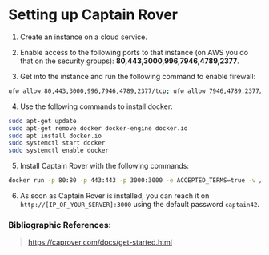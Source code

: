 # Setting up Captain Rover

1. Create an instance on a cloud service.

2. Enable access to the following ports to that instance (on AWS you do that on the security groups): **80,443,3000,996,7946,4789,2377**.

3. Get into the instance and run the following command to enable firewall:

```sh
ufw allow 80,443,3000,996,7946,4789,2377/tcp; ufw allow 7946,4789,2377/udp;
```

4. Use the following commands to install docker:

```sh
sudo apt-get update
sudo apt-get remove docker docker-engine docker.io
sudo apt install docker.io
sudo systemctl start docker
sudo systemctl enable docker
```

5. Install Captain Rover with the following commands:

```sh
docker run -p 80:80 -p 443:443 -p 3000:3000 -e ACCEPTED_TERMS=true -v /var/run/docker.sock:/var/run/docker.sock -v /captain:/captain caprover/caprover
```

6. As soon as Captain Rover is installed, you can reach it on `http://[IP_OF_YOUR_SERVER]:3000` using the default password `captain42`.

### Bibliographic References:
> https://caprover.com/docs/get-started.html